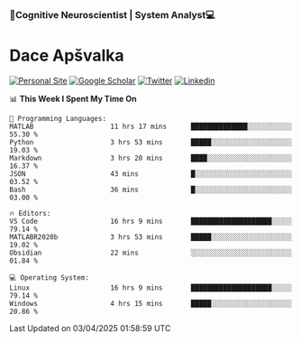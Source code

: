 ### 🧠Cognitive Neuroscientist | System Analyst💻
# Dace Apšvalka

[![Personal Site](https://img.shields.io/badge/website-teal?style=for-the-badge&logo=About.me&logoColor=white)](https://dcdace.net/)
[![Google Scholar](https://img.shields.io/badge/Scholar-yellow?style=for-the-badge&logo=googlescholar&logoColor=ffffff)](https://scholar.google.com/citations?hl=en&user=W8q0HBkAAAAJ&view_op=list_works&sortby=pubdate)
[![Twitter](https://img.shields.io/badge/Twitter-1DA1F2?logo=twitter&logoColor=white&style=for-the-badge)](https://twitter.com/dcdace)
[![Linkedin](https://img.shields.io/badge/linkedin-0077B5?logo=linkedin&logoColor=white&style=for-the-badge)](https://www.linkedin.com/in/dace-apsvalka/)

<!--
[![Dace's wakatime stats](https://github-readme-stats.vercel.app/api/wakatime?username=dcdace&theme=react&layout=compact&custom_title=Coding+past+7+days&v=2)](https://github.com/dcdace/dcdace)


[![github](https://img.shields.io/github/followers/dcdace?logo=github&style=plastic)](https://github.com/dcdace?tab=followers "GitHub followers")
[![wakatime](https://wakatime.com/badge/user/6e7556d3-b1db-4eef-a7e8-9bad735fc27e.svg?style=plastic?v=2)](https://wakatime.com/@6e7556d3-b1db-4eef-a7e8-9bad735fc27e "Total time coded since Feb 28 2022")

[![twitter](https://img.shields.io/twitter/follow/dcdace?label=followers&logo=twitter&color=%23007ec6&style=plastic)](https://twitter.com/dcdace "Twitter followers")

[![Dace's languages](https://github-readme-stats-one-nu-13.vercel.app/api/top-langs/?username=dcdace&langs_count=10&theme=nord&layout=compact)](https://github.com/anuraghazra/github-readme-stats) 
[![Dace's GitHub stats](https://github-readme-stats-one-nu-13.vercel.app/api?username=dcdace&theme=dracula&hide=prs,issues&count_private=true&show_icons=true&hide_rank=true&include_all_commits=true&hide_title=false&custom_title=GitHub+Stats)](https://github.com/anuraghazra/github-readme-stats)
-->

<!--START_SECTION:waka-->
📊 **This Week I Spent My Time On** 

```text
💬 Programming Languages: 
MATLAB                   11 hrs 17 mins      ██████████████░░░░░░░░░░░   55.30 % 
Python                   3 hrs 53 mins       █████░░░░░░░░░░░░░░░░░░░░   19.03 % 
Markdown                 3 hrs 20 mins       ████░░░░░░░░░░░░░░░░░░░░░   16.37 % 
JSON                     43 mins             █░░░░░░░░░░░░░░░░░░░░░░░░   03.52 % 
Bash                     36 mins             █░░░░░░░░░░░░░░░░░░░░░░░░   03.00 % 

🔥 Editors: 
VS Code                  16 hrs 9 mins       ████████████████████░░░░░   79.14 % 
MATLABR2020b             3 hrs 53 mins       █████░░░░░░░░░░░░░░░░░░░░   19.02 % 
Obsidian                 22 mins             ░░░░░░░░░░░░░░░░░░░░░░░░░   01.84 % 

💻 Operating System: 
Linux                    16 hrs 9 mins       ████████████████████░░░░░   79.14 % 
Windows                  4 hrs 15 mins       █████░░░░░░░░░░░░░░░░░░░░   20.86 % 
```


 Last Updated on 03/04/2025 01:58:59 UTC
<!--END_SECTION:waka-->

